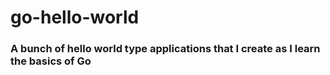 # go-hello-world

### A bunch of hello world type applications that I create as I learn the basics of Go
